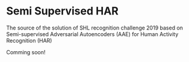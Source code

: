 # Semi Supervised HAR
The source of the solution of SHL recognition challenge 2019 based on Semi-supervised Adversarial Autoencoders (AAE) for Human Activity Recognition (HAR)

Comming soon!
